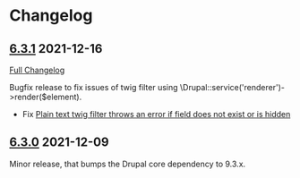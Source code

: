 # Changelog

## [6.3.1](https://github.com/thunder/thunder-distribution/tree/6.3.1) 2021-12-16

[Full Changelog](https://github.com/thunder/thunder-distribution/compare/6.3.0...6.3.1)

Bugfix release to fix issues of twig filter using \Drupal::service('renderer')->render($element).

- Fix [Plain text twig filter throws an error if field does not exist or is hidden](https://www.drupal.org/node/3253753)

## [6.3.0](https://github.com/thunder/thunder-distribution/tree/6.3.0) 2021-12-09

Minor release, that bumps the Drupal core dependency to 9.3.x.
